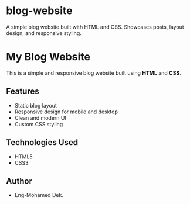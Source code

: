 # blog-website
A simple blog website built with HTML and CSS. Showcases posts, layout design, and responsive styling.

# My Blog Website

This is a simple and responsive blog website built using **HTML** and **CSS**.

## Features
- Static blog layout
- Responsive design for mobile and desktop
- Clean and modern UI
- Custom CSS styling


## Technologies Used
- HTML5
- CSS3


## Author
- Eng-Mohamed Dek.
